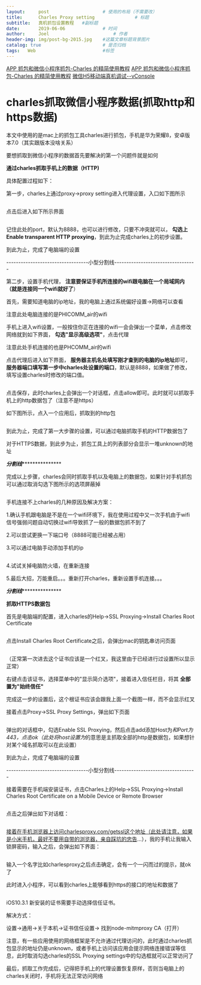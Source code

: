 ```yaml
---
layout:     post   				    # 使用的布局（不需要改）
title:      Charles Proxy setting				# 标题 
subtitle:   真机抓包设置教程   #副标题
date:       2019-06-06 				# 时间
author:     Joel 						# 作者
header-img: img/post-bg-2015.jpg 	#这篇文章标题背景图片
catalog: true 						# 是否归档
tags:	Web							#标签
---
```


<a href="https://blog.csdn.net/ManyPeng/article/details/79475870">APP 抓包和微信小程序抓包-Charles 的精简使用教程</a>
<a href="https://github.com/wuchangming/spy-debugger/issues/42">APP 抓包和微信小程序抓包-Charles 的精简使用教程</a>
<a href="https://blog.csdn.net/weixin_36934930/article/details/79870240">微信H5移动端真机调试--vConsole</a>
<h1><a id="charleshttphttps_1"></a>charles抓取微信小程序数据(抓取http和https数据)</h1>
<p>本文中使用的是mac上的抓包工具charles进行抓包，手机是华为荣耀8，安卓版本7.0（其实跟版本没啥关系）</p>
<p>要想抓取到微信小程序的数据首先要解决的第一个问题件就是如何</p>
<p><strong>通过charles抓取手机上的数据（HTTP)</strong></p>
<p>具体配置过程如下：</p>
<p>第一步，charles上通过proxy-&gt;proxy setting进入代理设置，入口如下图所示</p>
<p><img src="https://img-blog.csdn.net/20180307191133358?watermark/2/text/aHR0cDovL2Jsb2cuY3Nkbi5uZXQvTWFueVBlbmc=/font/5a6L5L2T/fontsize/400/fill/I0JBQkFCMA==/dissolve/70" alt=""></p>
<p>点击后进入如下所示界面</p>
<p><img src="https://img-blog.csdn.net/20180307191412276?watermark/2/text/aHR0cDovL2Jsb2cuY3Nkbi5uZXQvTWFueVBlbmc=/font/5a6L5L2T/fontsize/400/fill/I0JBQkFCMA==/dissolve/70" alt=""></p>
<p>记住此处的port，默认为8888，也可以进行修改，只要不冲突就可以， <strong>勾选上Enable transparent HTTP proxying</strong>，到此为止完成charles上的初步设置。</p>
<p>到此为止，完成了电脑端的设置</p>
<p>----------------------------------小型分割线----------------------------------</p>
<p>第二步，设置手机代理， <strong>注意要保证手机所连接的wifi跟电脑在一个局域网内（就是连接同一个wifi就好了</strong>）</p>
<p>首先，需要知道电脑的ip地址，我的电脑上通过系统偏好设置-&gt;网络可以查看</p>
<p><img src="https://img-blog.csdn.net/20180307192138618?watermark/2/text/aHR0cDovL2Jsb2cuY3Nkbi5uZXQvTWFueVBlbmc=/font/5a6L5L2T/fontsize/400/fill/I0JBQkFCMA==/dissolve/70" alt="">注意此处电脑连接的是PHICOMM_air的wifi</p>
<p>手机上进入wifi设置，一般按住你正在连接的wifi一会会弹出一个菜单，点击修改网络就到如下界面， <strong>勾选&quot;显示高级选项&quot;</strong>，点击代理</p>
<p><img src="https://img-blog.csdn.net/20180307192323638?watermark/2/text/aHR0cDovL2Jsb2cuY3Nkbi5uZXQvTWFueVBlbmc=/font/5a6L5L2T/fontsize/400/fill/I0JBQkFCMA==/dissolve/70" alt="">注意此处手机连接的也是PHCOMM_air的wifi</p>
<p>点击代理后进入如下界面， <strong>服务器主机名处填写刚才查到的电脑的ip地址</strong>即可， <strong>服务器端口填写第一步中charles处设置的端口</strong>，默认是8888，如果做了修改，填写设置charles时修改的端口值。</p>
<p><img src="https://img-blog.csdn.net/20180307192559442?watermark/2/text/aHR0cDovL2Jsb2cuY3Nkbi5uZXQvTWFueVBlbmc=/font/5a6L5L2T/fontsize/400/fill/I0JBQkFCMA==/dissolve/70" alt=""></p>
<p>点击保存，此时charles上会弹出一个对话框，点击allow即可。此时就可以抓取手机上的http数据包了（注意不是https）</p>
<p>如下图所示，点入一个应用后，抓取到的http包</p>
<p><img src="https://img-blog.csdn.net/20180307193307975?watermark/2/text/aHR0cDovL2Jsb2cuY3Nkbi5uZXQvTWFueVBlbmc=/font/5a6L5L2T/fontsize/400/fill/I0JBQkFCMA==/dissolve/70" alt=""></p>
<p>到此为止，完成了第一大步骤的设置，可以通过电脑抓取手机的HTTP数据包了</p>
<p>对于HTTPS数据，到此步为止，抓包工具上的列表部分会显示一堆unknown的地址</p>
<p><strong><strong><strong><strong><strong><strong><strong><strong><strong><strong><strong><strong><strong><strong><strong><strong><strong><strong><strong><strong><strong><strong><em>分割线</em></strong></strong></strong></strong></strong></strong></strong></strong></strong></strong></strong></strong></strong></strong></strong></strong></strong></strong></strong></strong></strong></strong>***************</p>
<p>完成以上步骤，charles会同时抓取手机以及电脑上的数据包，如果针对手机抓包可以通过取消勾选下图所示的选项屏蔽掉</p>
<p><img src="https://img-blog.csdn.net/20180307194127716?watermark/2/text/aHR0cDovL2Jsb2cuY3Nkbi5uZXQvTWFueVBlbmc=/font/5a6L5L2T/fontsize/400/fill/I0JBQkFCMA==/dissolve/70" alt=""></p>
<p>手机连接不上charles的几种原因及解决方案：</p>
<p>1.确认手机跟电脑是不是在一个wifi环境下，我在使用过程中又一次手机由于wifi信号强弱问题自动切换过wifi导致抓了一般的数据包抓不到了</p>
<p>2.可以尝试更换一下端口号（8888可能已经被占用）</p>
<p>3.可以通过电脑手动添加手机的ip</p>
<p><img src="https://img-blog.csdn.net/20180307193806911?watermark/2/text/aHR0cDovL2Jsb2cuY3Nkbi5uZXQvTWFueVBlbmc=/font/5a6L5L2T/fontsize/400/fill/I0JBQkFCMA==/dissolve/70" alt=""></p>
<p>4.试试关掉电脑防火墙，在重新连接</p>
<p>5.最后大招，万能重启。。。重新打开charles，重新设置手机连接。。。</p>
<p><strong><strong><strong><strong><strong><strong><strong><strong><strong><strong><strong><strong><strong><strong><strong><strong><strong><strong><strong><strong><strong><strong><em>分割线</em></strong></strong></strong></strong></strong></strong></strong></strong></strong></strong></strong></strong></strong></strong></strong></strong></strong></strong></strong></strong></strong></strong>***************</p>
<p><strong>抓取HTTPS数据包</strong></p>
<p>首先是电脑端的配置，进入charles的Help-&gt;SSL Proxying-&gt;Install Charles Root Certificate</p>
<p><img src="https://img-blog.csdn.net/20180307194401534?watermark/2/text/aHR0cDovL2Jsb2cuY3Nkbi5uZXQvTWFueVBlbmc=/font/5a6L5L2T/fontsize/400/fill/I0JBQkFCMA==/dissolve/70" alt=""></p>
<p>点击Install Charles Root Certificate之后，会弹出mac的钥匙串访问页面</p>
<p><img src="https://img-blog.csdn.net/20180307194726580?watermark/2/text/aHR0cDovL2Jsb2cuY3Nkbi5uZXQvTWFueVBlbmc=/font/5a6L5L2T/fontsize/400/fill/I0JBQkFCMA==/dissolve/70" alt=""></p>
<p>（正常第一次进去这个证书应该是一个红叉，我这里由于已经进行过设置所以显示正常）</p>
<p>右键点击该证书，选择菜单中的&quot;显示简介选项&quot;，接着进入信任栏目，将其 <strong>全部置为&quot;始终信任&quot;</strong></p>
<p>完成这一步的设置后，这个根证书应该会跟我上面一个截图一样，而不会显示红叉</p>
<p>接着点击Proxy-&gt;SSL Proxy Settings，弹出如下页面</p>
<p><img src="https://img-blog.csdn.net/20180307195134860?watermark/2/text/aHR0cDovL2Jsb2cuY3Nkbi5uZXQvTWFueVBlbmc=/font/5a6L5L2T/fontsize/400/fill/I0JBQkFCMA==/dissolve/70" alt=""><img src="https://img-blog.csdn.net/20180307195230731?watermark/2/text/aHR0cDovL2Jsb2cuY3Nkbi5uZXQvTWFueVBlbmc=/font/5a6L5L2T/fontsize/400/fill/I0JBQkFCMA==/dissolve/70" alt=""></p>
<p>弹出的对话框中，勾选Enable SSL Proxying，然后点击add添加Host为<em>和Port为443，点击ok（此处将host设置为</em>的意思是主抓取全部的http是数据包，如果想针对某个域名抓取可以在此设置）</p>
<p>到此为止，完成了电脑端的设置</p>
<p>----------------------------------小型分割线----------------------------------</p>
<p>接着需要在手机端安装证书，点击Charles上的Help-&gt;SSL Proxying-&gt;Install Charles Root Certificate on a Mobile Device or Remote Browser</p>
<p><img src="https://img-blog.csdn.net/20180307195617304?watermark/2/text/aHR0cDovL2Jsb2cuY3Nkbi5uZXQvTWFueVBlbmc=/font/5a6L5L2T/fontsize/400/fill/I0JBQkFCMA==/dissolve/70" alt=""></p>
<p>点击之后弹出如下对话框：</p>
<p><img src="https://img-blog.csdn.net/20180307195737751?watermark/2/text/aHR0cDovL2Jsb2cuY3Nkbi5uZXQvTWFueVBlbmc=/font/5a6L5L2T/fontsize/400/fill/I0JBQkFCMA==/dissolve/70" alt=""></p>
<p><a href="http://xn--charlesproxy-4w4s905gjmcl41e91exvsii1ag97bsl7eibjg52d.com/getssl%E8%BF%99%E4%B8%AA%E5%9C%B0%E5%9D%80%EF%BC%88%E6%AD%A4%E5%A4%84%E8%AF%B7%E6%B3%A8%E6%84%8F%EF%BC%8C%E5%A6%82%E6%9E%9C%E6%98%AF%E5%B0%8F%E7%B1%B3%E6%89%8B%E6%9C%BA%EF%BC%8C%E6%9C%80%E5%A5%BD%E4%B8%8D%E8%A6%81%E7%94%A8%E8%87%AA%E5%B8%A6%E7%9A%84%E6%B5%8F%E8%A7%88%E5%99%A8%EF%BC%8C%E4%BA%B2%E8%87%AA%E8%B8%A9%E5%9D%91%E7%9A%84%E5%BF%A0%E5%91%8A">接着在手机浏览器上访问charlesproxy.com/getssl这个地址（此处请注意，如果是小米手机，最好不要用自带的浏览器，亲自踩坑的忠告</a>…），我的手机让我输入锁屏密码，输入之后，会弹出如下界面：</p>
<p><img src="https://img-blog.csdn.net/20180307200002865?watermark/2/text/aHR0cDovL2Jsb2cuY3Nkbi5uZXQvTWFueVBlbmc=/font/5a6L5L2T/fontsize/400/fill/I0JBQkFCMA==/dissolve/70" alt=""></p>
<p>输入一个名字比如charlesproxy之后点击确定，会有一个一闪而过的提示，就ok了</p>
<p>此时进入小程序，可以看到charles上能够看到https的接口的地址和数据了</p>
<p><img src="https://img-blog.csdn.net/20180307200443685?watermark/2/text/aHR0cDovL2Jsb2cuY3Nkbi5uZXQvTWFueVBlbmc=/font/5a6L5L2T/fontsize/400/fill/I0JBQkFCMA==/dissolve/70" alt=""></p>
<p>iOS10.3.1 新安装的证书需要手动选择信任证书。</p>
<p>解决方式：</p>
<p>设置-&gt;通用-&gt;关于本机-&gt;证书信任设置-&gt; 找到node-mitmproxy CA（打开）<br>
<img src="https://user-images.githubusercontent.com/5039340/41758023-5eb0790e-7618-11e8-9d41-39706bf69a52.png" alt=""></p>
<p>注意，有一些应用使用的网络框架是不允许通过代理访问的，此时通过charles抓包显示的地址仍是unknown，或者手机上访问该应用会提示网络连接错误等信息，此时取消勾选charles的SSL Proxying settings中的勾选框就可以正常访问了</p>
<p>最后，抓取工作完成后，记得把手机上的代理设置恢复原样，否则当电脑上的charles关闭时，手机将无法正常访问网络<br>
